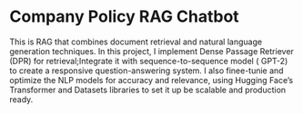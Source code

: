 
# Company Policy RAG Chatbot

This is RAG that combines document retrieval and natural language generation techniques. In this project, I implement Dense Passage Retriever (DPR) for retrieval;Integrate it with sequence-to-sequence model ( GPT-2) to create a responsive question-answering system.
I also finee-tunie and optimize the NLP models for accuracy and relevance, using Hugging Face’s Transformer and Datasets libraries to set it up be scalable and production ready.
